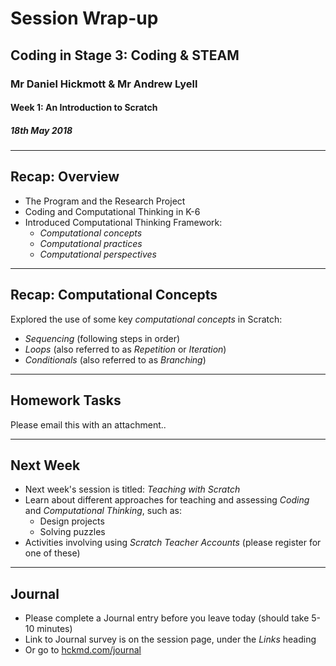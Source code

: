 # Session Wrap-up

## Coding in Stage 3: Coding & STEAM

### Mr Daniel Hickmott & Mr Andrew Lyell

#### Week 1: An Introduction to Scratch

##### 18th May 2018

---

## Recap: Overview

- The Program and the Research Project
- Coding and Computational Thinking in K-6
- Introduced Computational Thinking Framework:
	- *Computational concepts*
	- *Computational practices*
	- *Computational perspectives*

---

## Recap: Computational Concepts

Explored the use of some key *computational concepts* in Scratch:

- *Sequencing* (following steps in order)
- *Loops* (also referred to as *Repetition* or *Iteration*)
- *Conditionals* (also referred to as *Branching*)

---

## Homework Tasks

Please email this with an attachment.. 

---

## Next Week

- Next week's session is titled: *Teaching with Scratch*
- Learn about different approaches for teaching and assessing *Coding* and *Computational Thinking*, such as:
	- Design projects
	- Solving puzzles
- Activities involving using *Scratch Teacher Accounts* (please register for one of these)

---

## Journal

- Please complete a Journal entry before you leave today (should take 5-10 minutes)
- Link to Journal survey is on the session page, under the *Links* heading
- Or go to [hckmd.com/journal](hckmd.com/journal)







